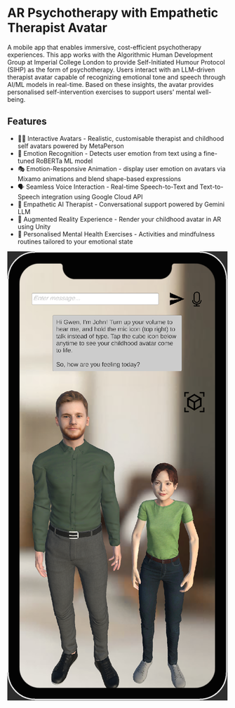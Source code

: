 # AR Psychotherapy with Empathetic Therapist Avatar

A mobile app that enables immersive, cost-efficient psychotherapy experiences. This app works with the Algorithmic Human Development Group at Imperial College London to provide Self-Initiated Humour Protocol (SIHP) as the form of psychotherapy. Users interact with an LLM-driven therapist avatar capable of recognizing emotional tone and speech through AI/ML models in real-time. Based on these insights, the avatar provides personalised self-intervention exercises to support users’ mental well-being.

## Features
- 🧍‍♂️ Interactive Avatars - Realistic, customisable therapist and childhood self avatars powered by MetaPerson
- 🧠 Emotion Recognition - Detects user emotion from text using a fine-tuned RoBERTa ML model
- 🎭 Emotion-Responsive Animation - display user emotion on avatars via Mixamo animations and blend shape-based expressions
- 🗣️ Seamless Voice Interaction - Real-time Speech-to-Text and Text-to-Speech integration using Google Cloud API
- 🤖 Empathetic AI Therapist - Conversational support powered by Gemini LLM
- 📱 Augmented Reality Experience - Render your childhood avatar in AR using Unity
- 🧘 Personalised Mental Health Exercises - Activities and mindfulness routines tailored to your emotional state

![ChatbotScreen](demo_imgs/ChatbotScreen.png)
